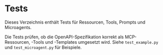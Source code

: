 # Tests

Dieses Verzeichnis enthält Tests für Ressourcen, Tools, Prompts und Microagents.

Die Tests prüfen, ob die OpenAPI-Spezifikation korrekt als MCP-Ressourcen, -Tools und -Templates umgesetzt wird. Siehe `test_example.py` und `test_microagent.py` für Beispiele.

